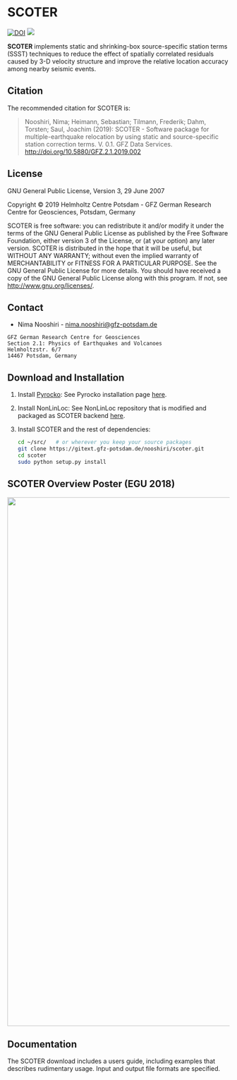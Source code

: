 # SCOTER

[![DOI](https://img.shields.io/badge/DOI-10.5880%2FGFZ.2.1.2019.002-blue.svg)](http://doi.org/10.5880/GFZ.2.1.2019.002)
[![](https://img.shields.io/badge/licence-GPL--3.0-orange)](LICENSE)

**SCOTER** implements static and shrinking-box source-specific station terms
(SSST) techniques to reduce the effect of spatially correlated residuals
caused by 3-D velocity structure and improve the relative location accuracy
among nearby seismic events.

## Citation

The recommended citation for SCOTER is:

>  Nooshiri, Nima; Heimann, Sebastian; Tilmann, Frederik; Dahm, Torsten; Saul, 
Joachim (2019): SCOTER - Software package for multiple-earthquake relocation by 
using static and source-specific station correction terms. V. 0.1. GFZ Data Services. http://doi.org/10.5880/GFZ.2.1.2019.002

## License

GNU General Public License, Version 3, 29 June 2007

Copyright © 2019 Helmholtz Centre Potsdam - GFZ German Research Centre for
Geosciences, Potsdam, Germany

SCOTER is free software: you can redistribute it and/or modify it under the
terms of the GNU General Public License as published by the Free Software
Foundation, either version 3 of the License, or (at your option) any later
version. SCOTER is distributed in the hope that it will be useful, but WITHOUT
ANY WARRANTY; without even the implied warranty of MERCHANTABILITY or FITNESS
FOR A PARTICULAR PURPOSE.  See the GNU General Public License for more details.
You should have received a copy of the GNU General Public License along with
this program. If not, see <http://www.gnu.org/licenses/>.

## Contact
* Nima Nooshiri - nima.nooshiri@gfz-potsdam.de

```
GFZ German Research Centre for Geosciences
Section 2.1: Physics of Earthquakes and Volcanoes
Helmholtzstr. 6/7
14467 Potsdam, Germany
```

## Download and Installation

1. Install [Pyrocko](https://pyrocko.org/):
    See Pyrocko installation page [here](https://pyrocko.org/docs/current/install/).

2. Install NonLinLoc:
    See NonLinLoc repository that is modified and packaged as SCOTER backend [here](https://gitext.gfz-potsdam.de/nooshiri/scoter-nonlinloc.git).

3. Install SCOTER and the rest of dependencies:

    ```bash
    cd ~/src/   # or wherever you keep your source packages
    git clone https://gitext.gfz-potsdam.de/nooshiri/scoter.git
    cd scoter
    sudo python setup.py install
    ```

## SCOTER Overview Poster (EGU 2018)

<p align="center">
  <img src="images/Nooshiri_EGU2018_15263.png" width="1200" />
</p>

## Documentation

The SCOTER download includes a users guide, including examples that describes
rudimentary usage. Input and output file formats are specified.
